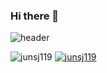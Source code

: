 ### Hi there 👋
<!-- <h3 align="center">🏅Tech Stack🏅<h3>
  <p align="center">
<img src="https://img.shields.io/badge/Java-007396?style=flat-square&logo=Java&logoColor=white"/></a>
<img src="https://img.shields.io/badge/C-007396?style=flat-square&logo=Java&logoColor=white"/></a>
<img src="https://img.shields.io/badge/C++-007396?style=flat-square&logo=Java&logoColor=white"/></a>
<img src="https://img.shields.io/badge/C-Sharp-007396?style=flat-square&logo=Java&logoColor=white"/></a>
<img src="https://img.shields.io/badge/JavaScript-007396?style=flat-square&logo=Java&logoColor=white"/></a>
<img src="https://img.shields.io/badge/Java-007396?style=flat-square&logo=Java&logoColor=white"/></a>
<img src="https://img.shields.io/badge/Java-007396?style=flat-square&logo=Java&logoColor=white"/></a>
<img src="https://img.shields.io/badge/Java-007396?style=flat-square&logo=Java&logoColor=white"/></a>
  </p> -->
  
![header](https://capsule-render.vercel.app/api?type=waving&color=auto&height300&section=header&text=SY%20CodeWorld.👑&fontSize=70)

![junsj119](https://github-readme-stats.vercel.app/api?username=junsj119&show_icons=true)
[![junsj119](https://github-readme-stats.vercel.app/api/top-langs/?username=junsj119&show_icons=true&hide_border=true&title_color=004386&icon_color=004386&layout=compact)](https://github.com/junsj119)
